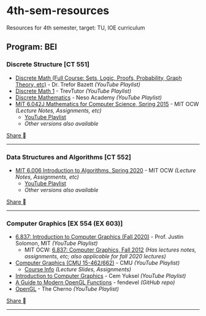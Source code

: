 # 4th-sem-resources
Resources for 4th semester, target: TU, IOE curriculum

## Program: BEI
<!-- ### Applied Mathematics [SH 551]
  *

--- -->


### Discrete Structure [CT 551] 
  * [Discrete Math (Full Course: Sets, Logic, Proofs, Probability, Graph Theory, etc)](https://youtube.com/playlist?list=PLHXZ9OQGMqxersk8fUxiUMSIx0DBqsKZS) - Dr. Trefor Bazett *(YouTube Playlist)*
  * [Discrete Math 1](https://youtube.com/playlist?list=PLDDGPdw7e6Ag1EIznZ-m-qXu4XX3A0cIz) - TrevTutor *(YouTube Playlist)*
  * [Discrete Mathematics](https://youtube.com/playlist?list=PLBlnK6fEyqRhqJPDXcvYlLfXPh37L89g3) - Neso Academy *(YouTube Playlist)*
  * [MIT 6.042J Mathematics for Computer Science, Spring 2015](https://ocw.mit.edu/courses/electrical-engineering-and-computer-science/6-042j-mathematics-for-computer-science-spring-2015/) - MIT OCW *(Lecture Notes, Assignments, etc)*
    - [YouTube Playlist](https://youtube.com/playlist?list=PLUl4u3cNGP60UlabZBeeqOuoLuj_KNphQ)
    - *Other versions also available*

[Share  ](#discrete-structure-ct-551)

---


### Data Structures and Algorithms [CT 552]
  * [MIT 6.006 Introduction to Algorithms, Spring 2020](https://ocw.mit.edu/courses/electrical-engineering-and-computer-science/6-006-introduction-to-algorithms-spring-2020) - MIT OCW *(Lecture Notes, Assignments, etc)*
    -  [YouTube Playlist](https://youtube.com/playlist?list=PLUl4u3cNGP63EdVPNLG3ToM6LaEUuStEY)
    - *Other versions also available*

[Share  ](#data-structures-and-algorithms-ct-552)

---


### Computer Graphics [EX 554 (EX 603)]
  *  [6.837: Introduction to Computer Graphics (Fall 2020)](https://youtube.com/playlist?list=PLQ3UicqQtfNuBjzJ-KEWmG1yjiRMXYKhh) - Prof.  Justin Solomon, MIT *(YouTube Playlist)*
      -  MIT OCW: [6.837: Computer Graphics, Fall 2012](https://ocw.mit.edu/courses/electrical-engineering-and-computer-science/6-837-computer-graphics-fall-2012/) *(Has lectures notes, assignments, etc; also applicable for fall 2020 lectures)*
  * [Computer Graphics (CMU 15-462/662)](https://youtube.com/playlist?list=PL9_jI1bdZmz2emSh0UQ5iOdT2xRHFHL7E) - CMU *(YouTube Playlist)*
      - [Course Info](http://15462.courses.cs.cmu.edu/fall2021/) *(Lecture Slides, Assignments)*
  * [Introduction to Computer Graphics](https://www.youtube.com/playlist?list=PLplnkTzzqsZTfYh4UbhLGpI5kGd5oW_Hh) - Cem Yuksel *(YouTube Playlist)*
  * [A Guide to Modern OpenGL Functions](https://github.com/fendevel/Guide-to-Modern-OpenGL-Functions) - fendevel *(GitHub repo)*
  * [OpenGL](https://youtube.com/playlist?list=PLlrATfBNZ98foTJPJ_Ev03o2oq3-GGOS2) - The Cherno *(YouTube Playlist)*

[Share  ](#computer-graphics-ex-554-ex-603)

---


<!-- ### Numerical Methods [SH 553]
  *  -->
